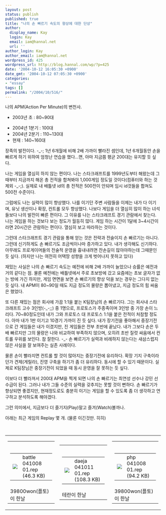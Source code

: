 ```yaml
---
layout: post
status: publish
published: true
title: "나의 손 빠르기 속도의 향상에 대한 단상"
author:
  display_name: Kay
  login: Kay
  email: iam@hannal.net
  url: ''
author_login: Kay
author_email: iam@hannal.net
wordpress_id: 425
wordpress_url: http://blog.hannal.com/wp/?p=425
date: '2004-10-12 16:05:30 +0900'
date_gmt: '2004-10-12 07:05:30 +0900'
categories:
- "essay"
tags: []
permalink: "/2004/10/516/"
---
```

<p>나의 APM(Action Per Minute)의 변천사.</p>
<ul>
<li /> 2003년 초 : 80~90대</p>
<li /> 2004년 1분기 : 100대
<li /> 2004년 2분기 : 110~130대
<li /> 현재 : 140~160대</ul>
<p>장족의 발전이다. -_-; 1년 6개월에 비해 2배 가까이 빨라진 셈인데, 1년 6개월동안 손을 빠르게 하기 위하여 엄청난 연습을 했다...면, 아마 지금쯤 평균 200대는 유지할 듯 싶다.</p>
<p>나는 게임을 열심히 하지 않는 편이다. 나는 스타크래프트를 1999년도부터 해왔는데 그때부터 지금까지 해온 총 전적을 합쳐봐야 1,000게임 정도일 것이다(컴퓨터와 하는 것 제외 -_-;). 실제로 내 배틀넷 id의 총 전적은 500전이 안되며 임시 id것들을 합쳐도 500전 수준이다.</p>
<p>그럼에도 나는 실력이 많이 향상했다. 나를 이기던 주변 사람들을 이제는 내가 다 이기며, 유닛 생산이나 확장, 컨트롤 모두 향상했다. 나보다 게임을 더 열심히 많이 하는 녀석들보다 나의 발전이 빠른 편이다. 그 이유를 나는 스타크래프트 경기 관람에서 찾는다. 나는 게임을 하는 것보다 보는 정도가 월등히 많다. 게임 하는 시간이 1달에 3~4시간이라면 20시간은 관람하는 편이다. 열심히 보고 따라하는 것이다.</p>
<p>그런데 스타크래프트 경기 관람을 통해 얻는 것은 전략과 전술이지 손 빠르기는 아니다. 그런데 신기하게도 손 빠르기도 조금씩이나마 증가하고 있다. 내가 생각해도 신기하다. 아무래도 프로게이머들의 전술적 운영을 흉내내려면 잔손길이 많아야하는데 그때문인 듯 싶다. (하지만 나는 여전히 어택땅 성향을 크게 벗어나지 못하고 있다)</p>
<p>재밌는 사실은 나의 손 빠르기 속도는 예전에 비해 2배 가까이 늘었으나 승률은 예전과 거의 같다는 점. 물론 예전에는 배틀넷에서 주로 초보방에 갔고 요즘에는 초보 글자가 없는 방에 가긴 하지만, 게임 면면을 보면 손 빠르기의 향상 덕을 보는 경우는 그다지 없는 듯 싶다. 내 APM이 80~90일 때도 지금 정도의 물량은 뽑아냈고, 지금 정도의 힘 싸움은 했었다.</p>
<p>또 다른 재밌는 점은 회사에 가끔 1:1을 붙는 K팀장님의 손 빠르기다. 그는 회사내 스타크래프트 고수 3인방(-_-;;) 중 1명으로, 프로토스가 주종족이며 3인방 중 가장 손이 느리다. 70~80정도인데 내가 그와 프로토스 대 프로토스 1:1을 붙은 전적이 처참할 정도다. 아마 내가 1판 이기고 10경기 가까이 진 듯 싶다. 내가 장기전을 좋아해서 중장기전으로 간 게임들은 내가 이겼지만, 진 게임들은 전부 초반에 끝났다. 내가 그보다 손은 두 배 빠르지만 그의 물량은 나와 비교하여 부족하지 않으며, 오히려 초반 질럿 싸움에서 컨트롤 우위를 보인다. 참 잘한다. -_- 손 빠르기가 실력과 비례하지 않는다는 새삼스럽지 않은 사실을 잘 보여주는 실존 사례이다.</p>
<p>물론 손이 빨라지면 컨트롤 할 것이 많아지는 중장기전에 유리하다. 확장 기지 구축이라던가 견제(게릴라), 진영 구축을 하기가 좀 더 유리하다. 동시에 할 수 있기 때문이다. 실제로 K팀장님은 중장기전이 되었을 때 동시 운영을 잘 못하는 듯 싶다.</p>
<p>이보다 더 빨라져서 200대 APM을 찍게 되면 나의 손 빠르기는 최연성 선수나 강민 선수급이 된다. 그러나 내가 그들 수준의 실력을 갖추지는 못할 것이 뻔하다. 손 빠르기가 향상되면 좋겠지만, 현재정도로도 충분히 이기는 게임을 할 수 있도록 좀 더 생각하고 연구하고 분석하도록 해야겠다.</p>
<p>그런 의미에서, 지금보다 더 즐기지(Play)말고 즐겨(Watch)볼까나.</p>
<p>
아래는 최근 게임의 Replay 몇 개. (물론 이긴것만. 히히)</p>
<p><center><br />
<table cellpadding="0" cellspacing="0">
<tr>
<td>
<table>
<tr>
<td><center><br />
<table class="ib" onclick="location.href='http://blog.hannal.com/down.php?attachname=141699.rep'">
<tr>
<td><img src="http://blog.hannal.com/images/icon/file.gif"></td>
<td class="centerphoto">battle 041008 01.rep (46.3 KB)</td>
</tr>
</table>
<p></center></td>
</tr>
<tr>
<td class="centerphoto"> 39800won(플토)이 <span class=key1 onclick=keyword_open('./kview.php?kd=%C7%D1%B3%AF')>한날</span> </td>
</tr>
</table>
</td>
<td>
<table>
<tr>
<td><center><br />
<table class="ib" onclick="location.href='http://blog.hannal.com/down.php?attachname=416009.rep'">
<tr>
<td><img src="http://blog.hannal.com/images/icon/file.gif"></td>
<td class="centerphoto">daeja 041011 01.rep (108.3 KB)</td>
</tr>
</table>
<p></center></td>
</tr>
<tr>
<td class="centerphoto"> 테란이 <span class=key1 onclick=keyword_open('./kview.php?kd=%C7%D1%B3%AF')>한날</span></td>
</tr>
</table>
</td>
<td>
<table>
<tr>
<td><center><br />
<table class="ib" onclick="location.href='http://blog.hannal.com/down.php?attachname=743507.rep'">
<tr>
<td><img src="http://blog.hannal.com/images/icon/file.gif"></td>
<td class="centerphoto">php 041008 01.rep (94.2 KB)</td>
</tr>
</table>
<p></center></td>
</tr>
<tr>
<td class="centerphoto"> 39800won(플토)이 <span class=key1 onclick=keyword_open('./kview.php?kd=%C7%D1%B3%AF')>한날</span></td>
</tr>
</table>
</td>
</tr>
</table>
<p></center></p>
